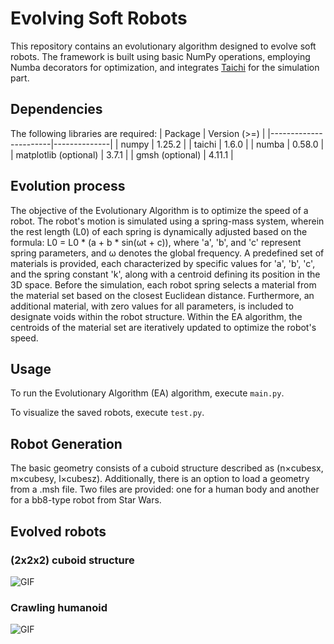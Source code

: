 # Evolving Soft Robots

This repository contains an evolutionary algorithm designed to evolve soft robots. The framework is built using basic NumPy operations, employing Numba decorators for optimization, and integrates <a href="https://www.taichi-lang.org/">Taichi</a> for the simulation part.

## Dependencies
The following libraries are required:
| Package               | Version (>=) |
|-----------------------|--------------|
| numpy                 | 1.25.2       |
| taichi                | 1.6.0        |
| numba                 | 0.58.0       |
| matplotlib (optional) | 3.7.1        |
| gmsh (optional)       | 4.11.1       |

## Evolution process
The objective of the Evolutionary Algorithm is to optimize the speed of a robot. The robot's motion is simulated using a spring-mass system, wherein the rest length (L0) of each spring is dynamically adjusted based on the formula: L0 = L0 * (a + b * sin(ωt + c)), where 'a', 'b', and 'c' represent spring parameters, and ω denotes the global frequency. A predefined set of materials is provided, each characterized by specific values for 'a', 'b', 'c', and the spring constant 'k', along with a centroid defining its position in the 3D space. Before the simulation, each robot spring selects a material from the material set based on the closest Euclidean distance. Furthermore, an additional material, with zero values for all parameters, is included to designate voids within the robot structure. Within the EA algorithm, the centroids of the material set are iteratively updated to optimize the robot's speed.

## Usage
To run the Evolutionary Algorithm (EA) algorithm, execute `main.py`. 

To visualize the saved robots, execute `test.py`.
 

## Robot Generation
The basic geometry consists of a cuboid structure described as (n×cubesx, m×cubesy, l×cubesz). Additionally, there is an option to load a geometry from a .msh file. Two files are provided: one for a human body and another for a bb8-type robot from Star Wars.

## Evolved robots 

### (2x2x2) cuboid structure
![GIF](2x2.gif)

### Crawling humanoid
![GIF](human.gif)

